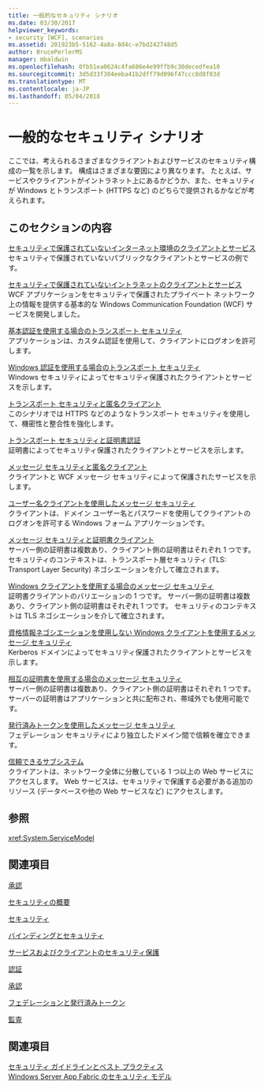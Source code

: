 ```yaml
---
title: 一般的なセキュリティ シナリオ
ms.date: 03/30/2017
helpviewer_keywords:
- security [WCF], scenarios
ms.assetid: 201923b5-5162-4a8a-8d4c-e7bd242748d5
author: BrucePerlerMS
manager: mbaldwin
ms.openlocfilehash: 0fb51ea0624c4fa686e4e99ffb9c30decedfea10
ms.sourcegitcommit: 3d5d33f384eeba41b2dff79d096f47ccc8d8f03d
ms.translationtype: MT
ms.contentlocale: ja-JP
ms.lasthandoff: 05/04/2018
---
```

# <a name="common-security-scenarios"></a>一般的なセキュリティ シナリオ
ここでは、考えられるさまざまなクライアントおよびサービスのセキュリティ構成の一覧を示します。 構成はさまざまな要因により異なります。 たとえば、サービスやクライアントがイントラネット上にあるかどうか、また、セキュリティが Windows とトランスポート (HTTPS など) のどちらで提供されるかなどが考えられます。  
  
## <a name="in-this-section"></a>このセクションの内容  
 [セキュリティで保護されていないインターネット環境のクライアントとサービス](../../../../docs/framework/wcf/feature-details/internet-unsecured-client-and-service.md)  
 セキュリティで保護されていないパブリックなクライアントとサービスの例です。  
  
 [セキュリティで保護されていないイントラネットのクライアントとサービス](../../../../docs/framework/wcf/feature-details/intranet-unsecured-client-and-service.md)  
 WCF アプリケーションをセキュリティで保護されたプライベート ネットワーク上の情報を提供する基本的な Windows Communication Foundation (WCF) サービスを開発しました。  
  
 [基本認証を使用する場合のトランスポート セキュリティ](../../../../docs/framework/wcf/feature-details/transport-security-with-basic-authentication.md)  
 アプリケーションは、カスタム認証を使用して、クライアントにログオンを許可します。  
  
 [Windows 認証を使用する場合のトランスポート セキュリティ](../../../../docs/framework/wcf/feature-details/transport-security-with-windows-authentication.md)  
 Windows セキュリティによってセキュリティ保護されたクライアントとサービスを示します。  
  
 [トランスポート セキュリティと匿名クライアント](../../../../docs/framework/wcf/feature-details/transport-security-with-an-anonymous-client.md)  
 このシナリオでは HTTPS などのようなトランスポート セキュリティを使用して、機密性と整合性を強化します。  
  
 [トランスポート セキュリティと証明書認証](../../../../docs/framework/wcf/feature-details/transport-security-with-certificate-authentication.md)  
 証明書によってセキュリティ保護されたクライアントとサービスを示します。  
  
 [メッセージ セキュリティと匿名クライアント](../../../../docs/framework/wcf/feature-details/message-security-with-an-anonymous-client.md)  
 クライアントと WCF メッセージ セキュリティによって保護されたサービスを示します。  
  
 [ユーザー名クライアントを使用したメッセージ セキュリティ](../../../../docs/framework/wcf/feature-details/message-security-with-a-user-name-client.md)  
 クライアントは、ドメイン ユーザー名とパスワードを使用してクライアントのログオンを許可する Windows フォーム アプリケーションです。  
  
 [メッセージ セキュリティと証明書クライアント](../../../../docs/framework/wcf/feature-details/message-security-with-a-certificate-client.md)  
 サーバー側の証明書は複数あり、クライアント側の証明書はそれぞれ 1 つです。 セキュリティのコンテキストは、トランスポート層セキュリティ (TLS: Transport Layer Security) ネゴシエーションを介して確立されます。  
  
 [Windows クライアントを使用する場合のメッセージ セキュリティ](../../../../docs/framework/wcf/feature-details/message-security-with-a-windows-client.md)  
 証明書クライアントのバリエーションの 1 つです。 サーバー側の証明書は複数あり、クライアント側の証明書はそれぞれ 1 つです。 セキュリティのコンテキストは TLS ネゴシエーションを介して確立されます。  
  
 [資格情報ネゴシエーションを使用しない Windows クライアントを使用するメッセージ セキュリティ](../../../../docs/framework/wcf/feature-details/message-security-with-a-windows-client-without-credential-negotiation.md)  
 Kerberos ドメインによってセキュリティ保護されたクライアントとサービスを示します。  
  
 [相互の証明書を使用する場合のメッセージ セキュリティ](../../../../docs/framework/wcf/feature-details/message-security-with-mutual-certificates.md)  
 サーバー側の証明書は複数あり、クライアント側の証明書はそれぞれ 1 つです。 サーバーの証明書はアプリケーションと共に配布され、帯域外でも使用可能です。  
  
 [発行済みトークンを使用したメッセージ セキュリティ](../../../../docs/framework/wcf/feature-details/message-security-with-issued-tokens.md)  
 フェデレーション セキュリティにより独立したドメイン間で信頼を確立できます。  
  
 [信頼できるサブシステム](../../../../docs/framework/wcf/feature-details/trusted-subsystem.md)  
 クライアントは、ネットワーク全体に分散している 1 つ以上の Web サービスにアクセスします。 Web サービスは、セキュリティで保護する必要がある追加のリソース (データベースや他の Web サービスなど) にアクセスします。  
  
## <a name="reference"></a>参照  
 <xref:System.ServiceModel>  
  
## <a name="related-sections"></a>関連項目  
 [承認](../../../../docs/framework/wcf/feature-details/authorization-in-wcf.md)  
  
 [セキュリティの概要](../../../../docs/framework/wcf/feature-details/security-overview.md)  
  
 [セキュリティ](../../../../docs/framework/wcf/feature-details/security.md)  
  
 [バインディングとセキュリティ](../../../../docs/framework/wcf/feature-details/bindings-and-security.md)  
  
 [サービスおよびクライアントのセキュリティ保護](../../../../docs/framework/wcf/feature-details/securing-services-and-clients.md)  
  
 [認証](../../../../docs/framework/wcf/feature-details/authentication-in-wcf.md)  
  
 [承認](../../../../docs/framework/wcf/feature-details/authorization-in-wcf.md)  
  
 [フェデレーションと発行済みトークン](../../../../docs/framework/wcf/feature-details/federation-and-issued-tokens.md)  
  
 [監査](../../../../docs/framework/wcf/feature-details/auditing-security-events.md)  
  
## <a name="see-also"></a>関連項目  
 [セキュリティ ガイドラインとベスト プラクティス](../../../../docs/framework/wcf/feature-details/security-guidance-and-best-practices.md)  
 [Windows Server App Fabric のセキュリティ モデル](http://go.microsoft.com/fwlink/?LinkID=201279&clcid=0x409)
